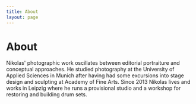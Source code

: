 ```yaml
---
title: About
layout: page
---
```


# About

Nikolas' photographic work oscillates between editorial portraiture and conceptual approaches. He studied photography at the University of Applied Sciences in Munich after having had some excursions into stage design and sculpting at Academy of Fine Arts. Since 2013 Nikolas lives and works in Leipzig where he runs a provisional studio and a workshop for restoring and building drum sets.